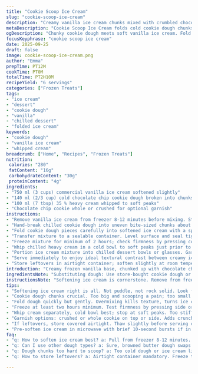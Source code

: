 ```yaml
---
title: "Cookie Scoop Ice Cream"
slug: "cookie-scoop-ice-cream"
description: "Creamy vanilla ice cream chunks mixed with crumbled chocolate chip dough, frozen to firmness. Whipped cream adds airy contrast. Serves cold, creamy indulgence with a crunchy cookie side option. Quick to prep, chill for set time. Vegetarian friendly, nut free. Simple ingredients, no fancy gear needed. Flavor tweak with browned butter dough swap for nuttier vibe. Focus on texture contrast - soft ice cream with chewy dough pieces. Timing flexible based on softness level when folding dough in. Watch dough crumbs size for balance between gooey bites and ease of scooping. Common error scrap: dough too hard, ice cream too frozen, messes blend. Patience in softening key. Quick whip topping or from carton works. Easy, no-fuss treat for unexpected guests or self-spoiling afternoons."
metaDescription: "Cookie Scoop Ice Cream folds cold cookie dough chunks into soft vanilla ice cream. Chill until scoopable. Whip cream topping adds airy cut through richness."
ogDescription: "Chunky cookie dough meets soft vanilla ice cream. Fold gently, freeze 2 hours. Whip cream dollop offers texture contrast. Chill bowls for best serve."
focusKeyphrase: "cookie scoop ice cream"
date: 2025-09-25
draft: false
image: cookie-scoop-ice-cream.png
author: "Emma"
prepTime: PT12M
cookTime: PT0M
totalTime: PT2H10M
recipeYield: "6 servings"
categories: ["Frozen Treats"]
tags:
- "ice cream"
- "dessert"
- "cookie dough"
- "vanilla"
- "chilled dessert"
- "folded ice cream"
keywords:
- "cookie dough"
- "vanilla ice cream"
- "whipped cream"
breadcrumb: ["Home", "Recipes", "Frozen Treats"]
nutrition: 
 calories: "280"
 fatContent: "16g"
 carbohydrateContent: "30g"
 proteinContent: "4g"
ingredients:
- "750 ml (3 cups) commercial vanilla ice cream softened slightly"
- "140 ml (2/3 cup) cold chocolate chip cookie dough broken into chunks"
- "100 ml (7 tbsp) 35 % heavy cream whipped to soft peaks"
- "Chocolate chip cookie whole or crushed for optional garnish"
instructions:
- "Remove vanilla ice cream from freezer 8-12 minutes before mixing. Stir gently every 2 minutes, observing glossy surface and soft edges characteristic of softened but still frozen ice cream."
- "Hand-break chilled cookie dough into uneven bite-sized chunks about marble sized; avoid icy, rock hard pieces."
- "Fold cookie dough pieces carefully into softened ice cream with a spatula or wooden spoon. Use gentle motions to avoid melting the ice cream."
- "Transfer mixture to a sealable container. Level surface and seal tightly to prevent freezer burn or frosting."
- "Freeze mixture for minimum of 2 hours; check firmness by pressing container side softly to confirm scoopable consistency without melting."
- "Whip chilled heavy cream in a cold bowl to soft peaks just prior to serving; avoid overwhipping."
- "Portion ice cream mixture into chilled dessert bowls or glasses. Garnish with whipped cream dollops and optional cookie pieces or crumbs."
- "Serve immediately to enjoy ideal textural contrast between creamy ice cream and chewy cookie dough chunks."
- "Store leftovers in airtight container; soften slightly at room temperature before serving again to preserve texture."
introduction: "Creamy frozen vanilla base, chunked up with chocolate chip cookie dough. You need the ice cream soft enough to fold in but never slushy. Early attempts ruined by melting the cream too fast, I learned patience wins. Dough texture pivotal - cold but pliable, crumbles nicely without smearing grease everywhere. Whipping cream topper cuts through rich sweetness, lightens it up. Visual appeal too - dollop whipped cream, scatter cookie crumbs. Sometimes swap dough for browned butter version for nutty notes, unexpected depth. Sounds simple but sensory cues matter big time here. Listen for ice cream scooping sound, see creamy nappe on spoon. Kitchen smell: warm dough meets cold vanilla chill. Timing semi-flexible; I trust touch over clocks. Store airtight to avoid frost or don’t plan beyond 3 days. For hectic moments, pre-soften ice cream in microwave 10 seconds bursts. No need to fuss if you understand texture tactile cues. Great weekend treat or emergency indulgence in summer. Keeps guests happy but watch for mess if dough melts too long."
ingredientsNote: "Substituting dough: Use store-bought cookie dough or leftover homemade batches chilled overnight. Avoid dough straight from freezer rock solid; risk damaging ice cream texture when folding. Can replace 35% whipping cream with coconut cream for dairy-free variant but flavor shifts radically. If no store-bought vanilla ice cream, use plain frozen custard or gelato; softer texture integrates easier. Cookie dough chunks left in freezer too long get icy, not chewy - keep refrigerated until just before mixing. Whipping cream—best chilled, whips quicker and holds better. Skip if short on time, store-bought whipped topping works, but less silky. Use wooden spoon or rubber spatula; metal spoons risk overworking ice cream so fast it melts prematurely. Measuring dough by volume over weight a bit loose but forgiving here for rustic final texture. Balance crumbled dough amount per total ice cream - too much dough overwhelms sweetness and makes scooping tough. Experiment with chopped nuts in dough for crunch or sprinkle mild sea salt flakes on serving for contrast in bite. Avoid nuts if allergy concerns create nuisance."
instructionsNote: "Softening ice cream is cornerstone. Remove from freezer ~10 minutes before prep. Open, stir gently every 2 minutes to check. Look for dimpled, slightly shiny mass. Not puddle, not rock. Dough needs to be cold but pliable; press it a bit — should break without exploding into greasy goo. Folding in dough aims to keep air pockets in ice cream, avoid deflating mix. Combine quickly but thoroughly scraping container edges. Airtight container crucial to prevent ice crystals forming; freezer burn ruins texture. Press flat surface to reduce air space. Freeze at least 2 hours minimum—longer if freezer not cold enough. Use visual spoon test rather than clock: firm yet scoopable. Whip cream separate, chill bowl and beaters briefly for easier peaks. Dollop on top right before serving avoids melting into soup. Bonus tip: Chill serving dishes for better holding temps. Cookie garnish optional but adds crunch contrast and visual punch. Leftovers a risk; refreeze gently but accept texture softening and slight ice recrystallization. Plan portions accordingly. Got kids? Let them crumble dough chunks for fun interactive activity. Efficiency trick is prepping dough chunks ready in fridge before starting ice cream softening. Common mistake: throwing dough into frozen solid ice cream leads to clumping or melting. Slow and steady is best."
tips:
- "Softening ice cream right is all. Not puddle, not rock solid. Look for shiny dimpled surface. Stir every couple minutes. Use wooden spoon or rubber spatula only. Metal melts too fast, ruins mix texture."
- "Cookie dough chunks crucial. Too big and scooping a pain; too small and loses chew. Aim for marble to pebble size. Keep dough fridge-cold but pliable. Room temp dough smears, freezes icy if too cold. Break by hand, not knife."
- "Fold dough quickly but gently. Overmixing kills texture, turns ice cream melty. Scrape all container edges and bottom. Airtight container to freeze, press surface flat, avoid air pockets. Frosting ruins texture feel."
- "Freeze at least two hours minimum. Test firmness by pressing side or gentle jab with spoon tip. Should resist but yield scoop easy, not sluggy or icy. Timing depends on freezer temp; feel not clock."
- "Whip cream separately, cold bowl best; stop at soft peaks. Too stiff cream won’t melt best on ice cream. Can swap coconut cream for dairy-free but changes flavor and texture noticeably."
- "Garnish options: crushed or whole cookie on top or side. Adds crunch, visual contrast. Chill serving bowls or glasses to hold cold longer, keep texture sharp during eating."
- "If leftovers, store covered airtight. Thaw slightly before serving or texture smashes. Refreeze changes mouthfeel, slight ice recrystallization unavoidable. Plan servings accordingly."
- "Pre-soften ice cream in microwave with brief 10-second bursts if in hurry but watch closely to avoid melt puddles. Dough chunks ready in fridge speeds up whole folding process, less mess."
faq:
- "q: How to soften ice cream best? a: Pull from freezer 8-12 minutes. Stir gently every 2 minutes to check. Look for shiny, dimpled surface. Not slushy, not frozen solid yet. Avoid full melt. Timing varies fridge/freezer setup."
- "q: Can I use other dough types? a: Sure, browned butter dough swaps bring nuttiness. Replace cookie dough with nut or plain dough chilled. Avoid frozen rock hard dough. Pliable, cold dough folds better, less melt risk."
- "q: Dough chunks too hard to scoop? a: Too cold dough or ice cream likely cause. Soften ice cream as above, break dough chunk size smaller but still chewy. Freeze longer after mix blends. Patience avoids mess and melt."
- "q: How to store leftovers? a: Airtight container mandatory. Freeze tight, minimize air. Thaw on counter before scooping; avoid microwaving leftovers reheats unevenly. Texture shifts each freeze-thaw; best fresh but workable up to 3 days."

---
```

